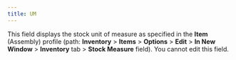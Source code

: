 ```yaml
---
title: UM
---
```



This field displays the stock unit of measure as specified in the **Item** (Assembly) profile (path: **Inventory** > **Items**  > **Options** > **Edit**  > **In New Window** > **Inventory** tab > **Stock 
 Measure** field). You cannot edit this field.
